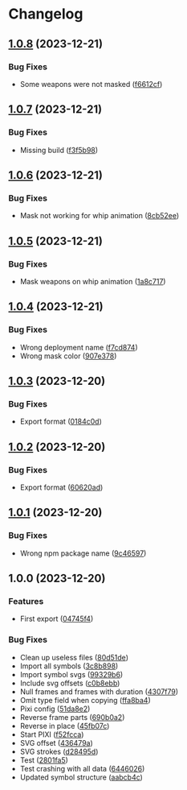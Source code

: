 # Changelog

## [1.0.8](https://github.com/Zenoo/labrute-fla-parser/compare/v1.0.7...v1.0.8) (2023-12-21)


### Bug Fixes

* Some weapons were not masked ([f6612cf](https://github.com/Zenoo/labrute-fla-parser/commit/f6612cfd45a99c86ba1d7e03d03a066f1614b7fc))

## [1.0.7](https://github.com/Zenoo/labrute-fla-parser/compare/v1.0.6...v1.0.7) (2023-12-21)


### Bug Fixes

* Missing build ([f3f5b98](https://github.com/Zenoo/labrute-fla-parser/commit/f3f5b983f880f7129303c418ae8213af68a92105))

## [1.0.6](https://github.com/Zenoo/labrute-fla-parser/compare/v1.0.5...v1.0.6) (2023-12-21)


### Bug Fixes

* Mask not working for whip animation ([8cb52ee](https://github.com/Zenoo/labrute-fla-parser/commit/8cb52eebfca88439ec1c081cab6517356c99960d))

## [1.0.5](https://github.com/Zenoo/labrute-fla-parser/compare/v1.0.4...v1.0.5) (2023-12-21)


### Bug Fixes

* Mask weapons on whip animation ([1a8c717](https://github.com/Zenoo/labrute-fla-parser/commit/1a8c717906d2233a30882d47cd674d4808c30602))

## [1.0.4](https://github.com/Zenoo/labrute-fla-parser/compare/v1.0.3...v1.0.4) (2023-12-21)


### Bug Fixes

* Wrong deployment name ([f7cd874](https://github.com/Zenoo/labrute-fla-parser/commit/f7cd8742a3a797757af78063726384fdfe22fd61))
* Wrong mask color ([907e378](https://github.com/Zenoo/labrute-fla-parser/commit/907e378d45b9b206b48c3391b598df15815190ca))

## [1.0.3](https://github.com/Zenoo/labrute-fla-parser/compare/v1.0.2...v1.0.3) (2023-12-20)


### Bug Fixes

* Export format ([0184c0d](https://github.com/Zenoo/labrute-fla-parser/commit/0184c0db986cb0414964bcbc29642360f0d78993))

## [1.0.2](https://github.com/Zenoo/labrute-fla-parser/compare/v1.0.1...v1.0.2) (2023-12-20)


### Bug Fixes

* Export format ([60620ad](https://github.com/Zenoo/labrute-fla-parser/commit/60620ade8b1cdeede8e03265c047eea13cb95994))

## [1.0.1](https://github.com/Zenoo/labrute-fla-parser/compare/v1.0.0...v1.0.1) (2023-12-20)


### Bug Fixes

* Wrong npm package name ([9c46597](https://github.com/Zenoo/labrute-fla-parser/commit/9c465973b42543eaa06941af78b6e3c632ebf62a))

## 1.0.0 (2023-12-20)


### Features

* First export ([04745f4](https://github.com/Zenoo/labrute-fla-parser/commit/04745f46851dcd2afc22a13cc0d03d48be68c845))


### Bug Fixes

* Clean up useless files ([80d51de](https://github.com/Zenoo/labrute-fla-parser/commit/80d51dea3b70daf76e539963ddf2199f9f917fdf))
* Import all symbols ([3c8b898](https://github.com/Zenoo/labrute-fla-parser/commit/3c8b898c99fa96e6e0ede870f42e24ac3b7d97f9))
* Import symbol svgs ([99329b6](https://github.com/Zenoo/labrute-fla-parser/commit/99329b6d895e19e002006146a4e238151f0fe353))
* Include svg offsets ([c0b8ebb](https://github.com/Zenoo/labrute-fla-parser/commit/c0b8ebba122cd061e6064a2b498c7e8f1a4b9c36))
* Null frames and frames with duration ([4307f79](https://github.com/Zenoo/labrute-fla-parser/commit/4307f79940c6bed673978efbfb10ac7e4efc3eab))
* Omit type field when copying ([ffa8ba4](https://github.com/Zenoo/labrute-fla-parser/commit/ffa8ba4e54da536bc4a60bbde848d32b9b0ea128))
* Pixi config ([51da8e2](https://github.com/Zenoo/labrute-fla-parser/commit/51da8e243e551f8f2c845a67f94df7e13b387969))
* Reverse frame parts ([690b0a2](https://github.com/Zenoo/labrute-fla-parser/commit/690b0a2049e72a91fe5a0572c1980ed284f56c91))
* Reverse in place ([45fb07c](https://github.com/Zenoo/labrute-fla-parser/commit/45fb07c2e9bc69b245749a95140bf4f72f55ca0b))
* Start PIXI ([f52fcca](https://github.com/Zenoo/labrute-fla-parser/commit/f52fccad5b2adba9fc73370eeb1fc320981f286e))
* SVG offset ([436479a](https://github.com/Zenoo/labrute-fla-parser/commit/436479a41a3a7d2fd3000984298d6cb6c7370b55))
* SVG strokes ([d28495d](https://github.com/Zenoo/labrute-fla-parser/commit/d28495dfc7f2c99545c36fc6706a68d5ee1ebe3e))
* Test ([2801fa5](https://github.com/Zenoo/labrute-fla-parser/commit/2801fa5221e9bbfd7a4a153035cb5aa1883c5745))
* Test crashing with all data ([6446026](https://github.com/Zenoo/labrute-fla-parser/commit/6446026e5588347196d734ec0482e1d21a00defa))
* Updated symbol structure ([aabcb4c](https://github.com/Zenoo/labrute-fla-parser/commit/aabcb4cee8259d101afb2e3c7dc967c571fb8a9c))
